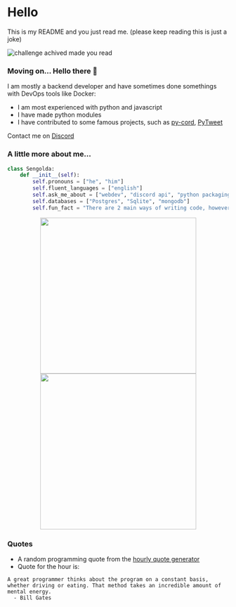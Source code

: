 # Hello

This is my README and you just read me. (please keep reading this is just a joke)

![challenge achived made you read](https://i.imgur.com/LCJE6Nq.png)


### Moving on... Hello there 👋

I am mostly a backend developer and have sometimes done somethings with DevOps tools like Docker:
  - I am most experienced with python and javascript
  - I have made python modules
  - I have contributed to some famous projects, such as [py-cord](https://github.com/Pycord-Development/pycord/pulls?q=is%3Apr+author%3ASengolda+), [PyTweet](https://github.com/PyTweet/PyTweet/pulls?q=is%3Apr+author%3ASengolda)

Contact me on [Discord](https://discord.com/users/739443421202087966)

### A little more about me...

```py
class Sengolda:
    def __init__(self):
        self.pronouns = ["he", "him"]
        self.fluent_languages = ["english"]
        self.ask_me_about = ["webdev", "discord api", "python packaging"]
        self.databases = ["Postgres", "Sqlite", "mongodb"]
        self.fun_fact = "There are 2 main ways of writing code, however the way to write error-free code is the 3rd way"
```


<p align='center'>
    <a href="#"><img src="https://github-readme-stats.vercel.app/api?username=Sengolda&show_icons=true&count_private=true&theme=dark&line_height=31.5" width="355"></a>
    <a href="#"><img src="https://github-readme-stats.vercel.app/api/top-langs/?username=Sengolda&layout=compact&theme=dark&hide=HTML,CSS,Jupyter%20notebook" width="355"></a>
</p>  



### Quotes
- A random programming quote from the [hourly quote generator](auto_update.py) 
- Quote for the hour is:

```
A great programmer thinks about the program on a constant basis, whether driving or eating. That method takes an incredible amount of mental energy.
  - Bill Gates
```
